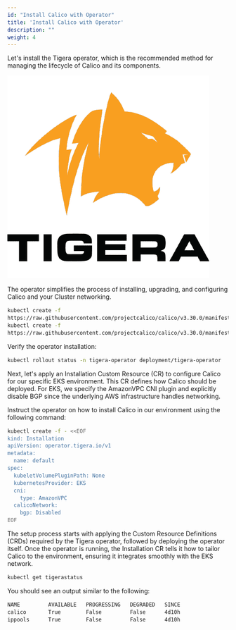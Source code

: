 ```yaml
---
id: "Install Calico with Operator"
title: 'Install Calico with Operator'
description: ""
weight: 4
---
```


Let's install the Tigera operator, which is the recommended method for managing the lifecycle of Calico and its components.

![Tigera-operator](Tigera-operator.png)

The operator simplifies the process of installing, upgrading, and configuring Calico and your Cluster networking.

```bash
kubectl create -f 
https://raw.githubusercontent.com/projectcalico/calico/v3.30.0/manifests/operator-crds.yaml
kubectl create -f 
https://raw.githubusercontent.com/projectcalico/calico/v3.30.0/manifests/tigera-operator.yaml
```

Verify the operator installation:

```bash
kubectl rollout status -n tigera-operator deployment/tigera-operator
```

Next, let's apply an Installation Custom Resource (CR) to configure Calico for our specific EKS environment. This CR defines how Calico should be deployed. For EKS, we specify the AmazonVPC CNI plugin and explicitly disable BGP since the underlying AWS infrastructure handles networking.

Instruct the operator on how to install Calico in our environment using the following command:

```bash
kubectl create -f - <<EOF
kind: Installation
apiVersion: operator.tigera.io/v1
metadata:
  name: default
spec:
  kubeletVolumePluginPath: None
  kubernetesProvider: EKS
  cni:
    type: AmazonVPC
  calicoNetwork:
    bgp: Disabled
EOF
```

The setup process starts with applying the Custom Resource Definitions (CRDs) required by the Tigera operator, followed by deploying the operator itself. Once the operator is running, the Installation CR tells it how to tailor Calico to the environment, ensuring it integrates smoothly with the EKS network.

```bash
kubectl get tigerastatus
```

You should see an output similar to the following:

```bash
NAME         AVAILABLE   PROGRESSING   DEGRADED   SINCE
calico       True        False         False      4d10h
ippools      True        False         False      4d10h
```
